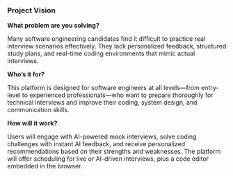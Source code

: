 ### Project Vision

**What problem are you solving?**

Many software engineering candidates find it difficult to practice real interview scenarios effectively. They lack personalized feedback, structured study plans, and real-time coding environments that mimic actual interviews.

**Who’s it for?**

This platform is designed for software engineers at all levels—from entry-level to experienced professionals—who want to prepare thoroughly for technical interviews and improve their coding, system design, and communication skills.

**How will it work?**

Users will engage with AI-powered mock interviews, solve coding challenges with instant AI feedback, and receive personalized recommendations based on their strengths and weaknesses. The platform will offer scheduling for live or AI-driven interviews, plus a code editor embedded in the browser.
